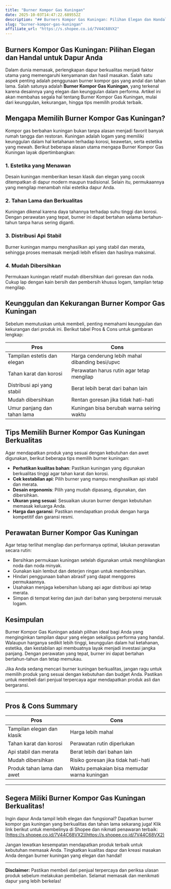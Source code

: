 ```yaml
---
title: "Burner Kompor Gas Kuningan"
date: 2025-10-03T14:47:22.689552Z
description: "## Burners Kompor Gas Kuningan: Pilihan Elegan dan Handal untuk Dapur Anda..."
slug: "burner-kompor-gas-kuningan"
affiliate_url: "https://s.shopee.co.id/7V44C68VX2"
---
```

## Burners Kompor Gas Kuningan: Pilihan Elegan dan Handal untuk Dapur Anda

Dalam dunia memasak, perlengkapan dapur berkualitas menjadi faktor utama yang memengaruhi kenyamanan dan hasil masakan. Salah satu aspek penting adalah penggunaan burner kompor gas yang andal dan tahan lama. Salah satunya adalah **Burner Kompor Gas Kuningan**, yang terkenal karena desainnya yang elegan dan keunggulan dalam performa. Artikel ini akan membahas segala hal tentang Burner Kompor Gas Kuningan, mulai dari keunggulan, kekurangan, hingga tips memilih produk terbaik.

## Mengapa Memilih Burner Kompor Gas Kuningan?

Kompor gas berbahan kuningan bukan tanpa alasan menjadi favorit banyak rumah tangga dan restoran. Kuningan adalah logam yang memiliki keunggulan dalam hal ketahanan terhadap korosi, keawetan, serta estetika yang mewah. Berikut beberapa alasan utama mengapa Burner Kompor Gas Kuningan layak dipertimbangkan:

### 1. Estetika yang Menawan
Desain kuningan memberikan kesan klasik dan elegan yang cocok ditempatkan di dapur modern maupun tradisional. Selain itu, permukaannya yang mengilap menambah nilai estetika dapur Anda.

### 2. Tahan Lama dan Berkualitas
Kuningan dikenal karena daya tahannya terhadap suhu tinggi dan korosi. Dengan perawatan yang tepat, burner ini dapat bertahan selama bertahun-tahun tanpa harus sering diganti.

### 3. Distribusi Api Stabil
Burner kuningan mampu menghasilkan api yang stabil dan merata, sehingga proses memasak menjadi lebih efisien dan hasilnya maksimal.

### 4. Mudah Dibersihkan
Permukaan kuningan relatif mudah dibersihkan dari goresan dan noda. Cukup lap dengan kain bersih dan pembersih khusus logam, tampilan tetap mengilap.

## Keunggulan dan Kekurangan Burner Kompor Gas Kuningan

Sebelum memutuskan untuk membeli, penting memahami keunggulan dan kekurangan dari produk ini. Berikut tabel Pros & Cons untuk gambaran lengkap:

| **Pros**                                              | **Cons**                                         |
|-------------------------------------------------------|--------------------------------------------------|
| Tampilan estetis dan elegan                          | Harga cenderung lebih mahal dibanding besi/upvc |
| Tahan karat dan korosi                              | Perawatan harus rutin agar tetap mengilap       |
| Distribusi api yang stabil                           | Berat lebih berat dari bahan lain                |
| Mudah dibersihkan                                    | Rentan goresan jika tidak hati-hati             |
| Umur panjang dan tahan lama                          | Kuningan bisa berubah warna seiring waktu      |

## Tips Memilih Burner Kompor Gas Kuningan Berkualitas

Agar mendapatkan produk yang sesuai dengan kebutuhan dan awet digunakan, berikut beberapa tips memilih burner kuningan:

- **Perhatikan kualitas bahan**: Pastikan kuningan yang digunakan berkualitas tinggi agar tahan karat dan korosi.
- **Cek kestabilan api**: Pilih burner yang mampu menghasilkan api stabil dan merata.
- **Desain ergonomis**: Pilih yang mudah dipasang, digunakan, dan dibersihkan.
- **Ukuran yang sesuai**: Sesuaikan ukuran burner dengan kebutuhan memasak keluarga Anda.
- **Harga dan garansi**: Pastikan mendapatkan produk dengan harga kompetitif dan garansi resmi.

## Perawatan Burner Kompor Gas Kuningan

Agar tetap terlihat mengilap dan performanya optimal, lakukan perawatan secara rutin:

- Bersihkan permukaan kuningan setelah digunakan untuk menghilangkan noda dan noda minyak.
- Gunakan kain lembut dan deterjen ringan untuk membersihkan.
- Hindari penggunaan bahan abrasif yang dapat menggores permukaannya.
- Usahakan menjaga kebersihan lubang api agar distribusi api tetap merata.
- Simpan di tempat kering dan jauh dari bahan yang berpotensi merusak logam.

## Kesimpulan

Burner Kompor Gas Kuningan adalah pilihan ideal bagi Anda yang menginginkan tampilan dapur yang elegan sekaligus performa yang handal. Walaupun harganya sedikit lebih tinggi, keunggulan dalam hal ketahanan, estetika, dan kestabilan api membuatnya layak menjadi investasi jangka panjang. Dengan perawatan yang tepat, burner ini dapat bertahan bertahun-tahun dan tetap memukau.

Jika Anda sedang mencari burner kuningan berkualitas, jangan ragu untuk memilih produk yang sesuai dengan kebutuhan dan budget Anda. Pastikan untuk membeli dari penjual terpercaya agar mendapatkan produk asli dan bergaransi.

---

## Pros & Cons Summary

| **Pros**                                              | **Cons**                                         |
|-------------------------------------------------------|--------------------------------------------------|
| Tampilan elegan dan klasik                            | Harga lebih mahal                              |
| Tahan karat dan korosi                                | Perawatan rutin diperlukan                     |
| Api stabil dan merata                                 | Berat lebih dari bahan lain                     |
| Mudah dibersihkan                                    | Risiko goresan jika tidak hati-hati             |
| Produk tahan lama dan awet                            | Waktu pemakaian bisa memudar warna kuningan    |

---

## Segera Miliki Burner Kompor Gas Kuningan Berkualitas!

Ingin dapur Anda tampil lebih elegan dan fungsional? Dapatkan burner kompor gas kuningan yang berkualitas dan tahan lama sekarang juga! Klik link berikut untuk membelinya di Shopee dan nikmati penawaran terbaik: [https://s.shopee.co.id/7V44C68VX2](https://s.shopee.co.id/7V44C68VX2)

Jangan lewatkan kesempatan mendapatkan produk terbaik untuk kebutuhan memasak Anda. Tingkatkan kualitas dapur dan kreasi masakan Anda dengan burner kuningan yang elegan dan handal!

---

**Disclaimer:** Pastikan membeli dari penjual terpercaya dan periksa ulasan produk sebelum melakukan pembelian. Selamat memasak dan menikmati dapur yang lebih berkelas!